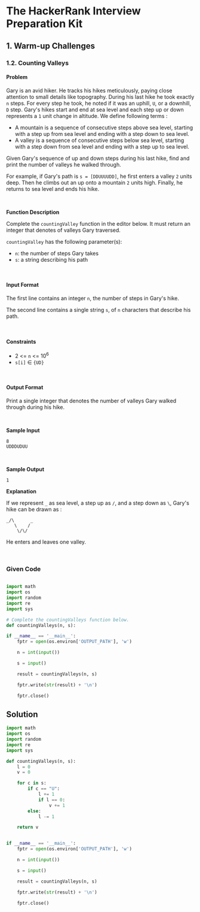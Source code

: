 # The HackerRank Interview Preparation Kit
## 1. Warm-up Challenges

### 1.2. Counting Valleys

#### Problem

Gary is an avid hiker. He tracks his hikes meticulously, paying close attention to small details like topography. During his last hike he took exactly `n` steps. For every step he took, he noted if it was an uphill, `U`, or a downhill, `D` step. Gary's hikes start and end at sea level and each step up or down represents a `1` unit change in altitude. We define following terms :

* A mountain is a sequence of consecutive steps above sea level, starting with a step up from sea level and ending with a step down to sea level.
* A valley is a sequence of consecutive steps below sea level, starting with a step down from sea level and ending with a step up to sea level.

Given Gary's sequence of up and down steps during his last hike, find and print the number of valleys he walked through.

For example, if Gary's path is `s = [DDUUUUDD]`, he first enters a valley `2` units deep. Then he climbs out an up onto a mountain `2` units high. Finally, he returns to sea level and ends his hike.

<br>

**Function Description**

Complete the `countingValley` function in the editor below. It must return an integer that denotes of valleys Gary traversed.

`countingValley` has the following parameter(s):
* `n`: the number of steps Gary takes
* `s`: a string describing his path

<br>

#### Input Format

The first line contains an integer `n`, the number of steps in Gary's hike.

The second line contains a single string `s`, of `n` characters that describe his path.

<br>

#### Constraints


* 2 <= `n` <= 10<sup>6</sup>
* `s[i]` ∈ `{UD}`

<br>

#### Output Format

Print a single integer that denotes the number of valleys Gary walked through during his hike.

<br>

**Sample Input**

```
8
UDDDUDUU
```

<br>

**Sample Output**

```
1
```


**Explanation**

If we represent `_` as sea level, a step up as `/`, and a step down as `\`, Gary's hike can be drawn as :

```
_/\      _
   \    /
    \/\/
```


He enters and leaves one valley.


<br>


### Given Code

```python

import math
import os
import random
import re
import sys

# Complete the countingValleys function below.
def countingValleys(n, s):

if __name__ == '__main__':
    fptr = open(os.environ['OUTPUT_PATH'], 'w')

    n = int(input())

    s = input()

    result = countingValleys(n, s)

    fptr.write(str(result) + '\n')

    fptr.close()

```


## Solution

```python
import math
import os
import random
import re
import sys

def countingValleys(n, s):
    l = 0
    v = 0

    for c in s:
        if c == "U":
            l += 1
            if l == 0:
                v += 1
        else:
            l -= 1

    return v


if __name__ == '__main__':
    fptr = open(os.environ['OUTPUT_PATH'], 'w')

    n = int(input())

    s = input()

    result = countingValleys(n, s)

    fptr.write(str(result) + '\n')

    fptr.close()
```
